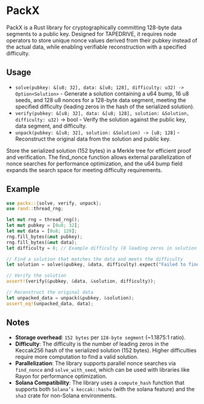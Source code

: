 # PackX

PackX is a Rust library for cryptographically committing 128-byte data segments to a public key. Designed for TAPEDRIVE, it requires node operators to store unique nonce values derived from their pubkey instead of the actual data, while enabling verifiable reconstruction with a specified difficulty.

## Usage

- `solve(pubkey: &[u8; 32], data: &[u8; 128], difficulty: u32) -> Option<Solution>` - Generate a solution containing a u64 bump, 16 u8 seeds, and 128 u8 nonces for a 128-byte data segment, meeting the specified difficulty (leading zeros in the hash of the serialized solution).
- `verify(pubkey: &[u8; 32], data: &[u8; 128], solution: &Solution, difficulty: u32)` -> bool - Verify the solution against the public key, data segment, and difficulty.
- `unpack(pubkey: &[u8; 32], solution: &Solution) -> [u8; 128]` - Reconstruct the original data from the solution and public key.

Store the serialized solution (152 bytes) in a Merkle tree for efficient proof and verification. The find_nonce function allows external parallelization of nonce searches for performance optimization, and the u64 bump field expands the search space for meeting difficulty requirements.

## Example

```rust
use packx::{solve, verify, unpack};
use rand::thread_rng;

let mut rng = thread_rng();
let mut pubkey = [0u8; 32];
let mut data = [0u8; 128];
rng.fill_bytes(&mut pubkey);
rng.fill_bytes(&mut data);
let difficulty = 8; // Example difficulty (8 leading zeros in solution hash)

// Find a solution that matches the data and meets the difficulty
let solution = solve(&pubkey, &data, difficulty).expect("Failed to find solution");

// Verify the solution
assert!(verify(&pubkey, &data, &solution, difficulty));

// Reconstruct the original data
let unpacked_data = unpack(&pubkey, &solution);
assert_eq!(unpacked_data, data);
```

## Notes

- **Storage overhead**: `152 bytes` per `128-byte segment` (~1.1875:1 ratio).
- **Difficulty**: The difficulty is the number of leading zeros in the Keccak256 hash of the serialized solution (152 bytes). Higher difficulties require more computation to find a valid solution.
- **Parallelization**: The library supports parallel nonce searches via `find_nonce` and `solve_with_seed`, which can be used with libraries like Rayon for performance optimization.
- **Solana Compatibility**: The library uses a `compute_hash` function that supports both `Solana’s keccak::hashv` (with the solana feature) and the `sha3` crate for non-Solana environments.
